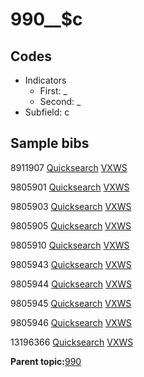 # 990\_\_$c

## Codes

-   Indicators
    -   First: \_
    -   Second: \_
-   Subfield: c

## Sample bibs

8911907 [Quicksearch](https://search.library.yale.edu/catalog/8911907) [VXWS](http://prodorbis.library.yale.edu:7014/vxws/GetHoldingsService?bibId=8911907)

9805901 [Quicksearch](https://search.library.yale.edu/catalog/9805901) [VXWS](http://prodorbis.library.yale.edu:7014/vxws/GetHoldingsService?bibId=9805901)

9805903 [Quicksearch](https://search.library.yale.edu/catalog/9805903) [VXWS](http://prodorbis.library.yale.edu:7014/vxws/GetHoldingsService?bibId=9805903)

9805905 [Quicksearch](https://search.library.yale.edu/catalog/9805905) [VXWS](http://prodorbis.library.yale.edu:7014/vxws/GetHoldingsService?bibId=9805905)

9805910 [Quicksearch](https://search.library.yale.edu/catalog/9805910) [VXWS](http://prodorbis.library.yale.edu:7014/vxws/GetHoldingsService?bibId=9805910)

9805943 [Quicksearch](https://search.library.yale.edu/catalog/9805943) [VXWS](http://prodorbis.library.yale.edu:7014/vxws/GetHoldingsService?bibId=9805943)

9805944 [Quicksearch](https://search.library.yale.edu/catalog/9805944) [VXWS](http://prodorbis.library.yale.edu:7014/vxws/GetHoldingsService?bibId=9805944)

9805945 [Quicksearch](https://search.library.yale.edu/catalog/9805945) [VXWS](http://prodorbis.library.yale.edu:7014/vxws/GetHoldingsService?bibId=9805945)

9805946 [Quicksearch](https://search.library.yale.edu/catalog/9805946) [VXWS](http://prodorbis.library.yale.edu:7014/vxws/GetHoldingsService?bibId=9805946)

13196366 [Quicksearch](https://search.library.yale.edu/catalog/13196366) [VXWS](http://prodorbis.library.yale.edu:7014/vxws/GetHoldingsService?bibId=13196366)

**Parent topic:**[990](../../tags/990/990.md)

